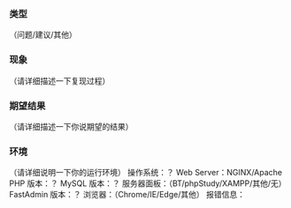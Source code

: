 ### 类型
（问题/建议/其他）


### 现象
（请详细描述一下复现过程）


### 期望结果
（请详细描述一下你说期望的结果）


### 环境
（请详细说明一下你的运行环境）
操作系统：？
Web Server：NGINX/Apache
PHP 版本：？
MySQL 版本：？
服务器面板：（BT/phpStudy/XAMPP/其他/无）
FastAdmin 版本：？
浏览器：（Chrome/IE/Edge/其他）
报错信息：

